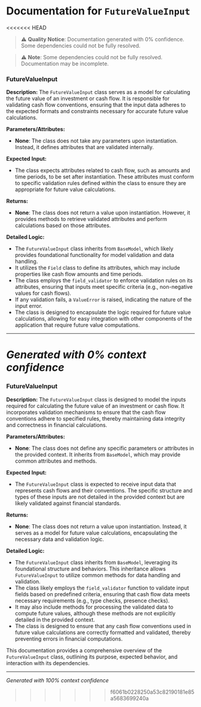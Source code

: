 # Documentation for `FutureValueInput`

<<<<<<< HEAD
> ⚠️ **Quality Notice**: Documentation generated with 0% confidence. Some dependencies could not be fully resolved.


> ⚠️ **Note**: Some dependencies could not be fully resolved. Documentation may be incomplete.
### FutureValueInput

**Description:**
The `FutureValueInput` class serves as a model for calculating the future value of an investment or cash flow. It is responsible for validating cash flow conventions, ensuring that the input data adheres to the expected formats and constraints necessary for accurate future value calculations.

**Parameters/Attributes:**
- **None**: The class does not take any parameters upon instantiation. Instead, it defines attributes that are validated internally.

**Expected Input:**
- The class expects attributes related to cash flow, such as amounts and time periods, to be set after instantiation. These attributes must conform to specific validation rules defined within the class to ensure they are appropriate for future value calculations.

**Returns:**
- **None**: The class does not return a value upon instantiation. However, it provides methods to retrieve validated attributes and perform calculations based on those attributes.

**Detailed Logic:**
- The `FutureValueInput` class inherits from `BaseModel`, which likely provides foundational functionality for model validation and data handling.
- It utilizes the `Field` class to define its attributes, which may include properties like cash flow amounts and time periods.
- The class employs the `field_validator` to enforce validation rules on its attributes, ensuring that inputs meet specific criteria (e.g., non-negative values for cash flows).
- If any validation fails, a `ValueError` is raised, indicating the nature of the input error.
- The class is designed to encapsulate the logic required for future value calculations, allowing for easy integration with other components of the application that require future value computations.

---
*Generated with 0% context confidence*
=======
### FutureValueInput

**Description:**
The `FutureValueInput` class is designed to model the inputs required for calculating the future value of an investment or cash flow. It incorporates validation mechanisms to ensure that the cash flow conventions adhere to specified rules, thereby maintaining data integrity and correctness in financial calculations.

**Parameters/Attributes:**
- **None**: The class does not define any specific parameters or attributes in the provided context. It inherits from `BaseModel`, which may provide common attributes and methods.

**Expected Input:**
- The `FutureValueInput` class is expected to receive input data that represents cash flows and their conventions. The specific structure and types of these inputs are not detailed in the provided context but are likely validated against financial standards.

**Returns:**
- **None**: The class does not return a value upon instantiation. Instead, it serves as a model for future value calculations, encapsulating the necessary data and validation logic.

**Detailed Logic:**
- The `FutureValueInput` class inherits from `BaseModel`, leveraging its foundational structure and behaviors. This inheritance allows `FutureValueInput` to utilize common methods for data handling and validation.
- The class likely employs the `field_validator` function to validate input fields based on predefined criteria, ensuring that cash flow data meets necessary requirements (e.g., type checks, presence checks).
- It may also include methods for processing the validated data to compute future values, although these methods are not explicitly detailed in the provided context.
- The class is designed to ensure that any cash flow conventions used in future value calculations are correctly formatted and validated, thereby preventing errors in financial computations. 

This documentation provides a comprehensive overview of the `FutureValueInput` class, outlining its purpose, expected behavior, and interaction with its dependencies.

---
*Generated with 100% context confidence*
>>>>>>> f6061b0228250a53c82190181e85a5683699240a
